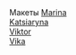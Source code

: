 ##
Макеты
[Marina](https://www.figma.com/file/OUpVUsRoozSyon8MuynLZA/FINAL-1?node-id=0-1&t=vJ3efeQDYLUGAxaq-0)   
[Katsiaryna](https://www.figma.com/file/j43sa0bZqG82ZYudSjuMsc/FINAL-2?node-id=0-1&t=R4HqZF8k0MlIEwJW-0)    
[Viktor](https://www.figma.com/file/a9E4QIgTYKLo6zyNv2AjPS/FINAL3?node-id=2-2&t=ISxzRbvvCafHVOX6-0)  
[Vika](https://www.figma.com/file/BYKCe3mlrPWu1K6J2z8JbG/FINAL4?node-id=0-1&t=zEQ8hJq9jWiBstje-0)    